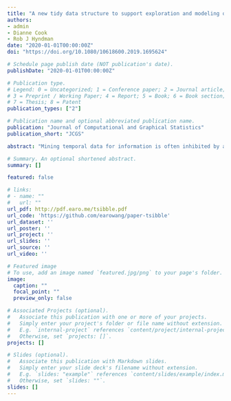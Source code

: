 ```yaml
---
title: "A new tidy data structure to support exploration and modeling of temporal data"
authors:
- admin
- Dianne Cook
- Rob J Hyndman
date: "2020-01-01T00:00:00Z"
doi: "https://doi.org/10.1080/10618600.2019.1695624"

# Schedule page publish date (NOT publication's date).
publishDate: "2020-01-01T00:00:00Z"

# Publication type.
# Legend: 0 = Uncategorized; 1 = Conference paper; 2 = Journal article;
# 3 = Preprint / Working Paper; 4 = Report; 5 = Book; 6 = Book section;
# 7 = Thesis; 8 = Patent
publication_types: ["2"]

# Publication name and optional abbreviated publication name.
publication: "Journal of Computational and Graphical Statistics"
publication_short: "JCGS"

abstract: "Mining temporal data for information is often inhibited by a multitude of formats: regular or irregular time intervals, point events that need aggregating, multiple observational units or repeated measurements on multiple individuals, and heterogeneous data types. This work presents a cohesive and conceptual framework for organizing and manipulating temporal data, which in turn flows into visualization, modeling and forecasting routines. Tidy data principles are extended to temporal data by: (1) mapping the semantics of a dataset into its physical layout; (2) including an explicitly declared 'index' variable representing time; (3) incorporating a 'key' comprising single or multiple variables to uniquely identify units over time. This tidy data representation most naturally supports thinking of operations on the data as building blocks, forming part of a 'data pipeline' in time-based contexts. A sound data pipeline facilitates a fluent workflow for analyzing temporal data. The infrastructure of tidy temporal data has been implemented in the R package, called **tsibble**."

# Summary. An optional shortened abstract.
summary: []

featured: false

# links:
# - name: ""
#   url: ""
url_pdf: http://pdf.earo.me/tsibble.pdf
url_code: 'https://github.com/earowang/paper-tsibble'
url_dataset: ''
url_poster: ''
url_project: ''
url_slides: ''
url_source: ''
url_video: ''

# Featured image
# To use, add an image named `featured.jpg/png` to your page's folder. 
image:
  caption: ""
  focal_point: ""
  preview_only: false

# Associated Projects (optional).
#   Associate this publication with one or more of your projects.
#   Simply enter your project's folder or file name without extension.
#   E.g. `internal-project` references `content/project/internal-project/index.md`.
#   Otherwise, set `projects: []`.
projects: []

# Slides (optional).
#   Associate this publication with Markdown slides.
#   Simply enter your slide deck's filename without extension.
#   E.g. `slides: "example"` references `content/slides/example/index.md`.
#   Otherwise, set `slides: ""`.
slides: []
---
```

